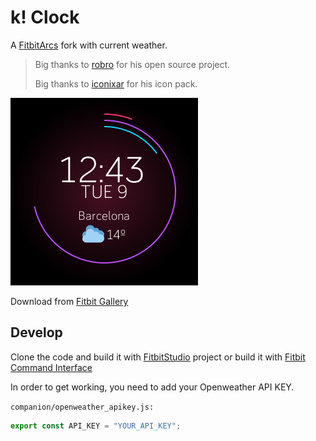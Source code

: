 # k! Clock

A [FitbitArcs](https://github.com/robro/FitbitArcs) fork with current weather.

> Big thanks to [robro](https://github.com/robro) for his open source project.
>
> Big thanks to [iconixar](https://www.flaticon.com/authors/iconixar) for his icon pack.


![Alt text](Screenshot.png?raw=true "k! Clock")

Download from [Fitbit Gallery](https://gam.fitbit.com/gallery/clock/1851b871-fbba-4b85-ae9f-bd8e0c333aed)

## Develop
Clone the code and build it with [FitbitStudio](https://studio.fitbit.com) project or build it with [Fitbit Command Interface](https://dev.fitbit.com/build/guides/command-line-interface/)


In order to get working, you need to add your Openweather API KEY.

`companion/openweather_apikey.js:`
```javascript
export const API_KEY = "YOUR_API_KEY";
```
